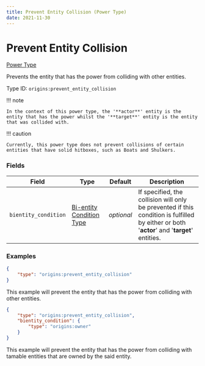 ```yaml
---
title: Prevent Entity Collision (Power Type)
date: 2021-11-30
---
```


# Prevent Entity Collision

[Power Type](../power_types.md)

Prevents the entity that has the power from colliding with other entities.

Type ID: `origins:prevent_entity_collision`


!!! note

    In the context of this power type, the '**actor**' entity is the entity that has the power whilst the '**target**' entity is the entity that was collided with.
    

!!! caution

    Currently, this power type does not prevent collisions of certain entities that have solid hitboxes, such as Boats and Shulkers.


### Fields

Field  | Type | Default | Description
-------|------|---------|-------------
`bientity_condition` | [Bi-entity Condition Type](../bientity_condition_types.md) | _optional_ | If specified, the collision will only be prevented if this condition is fulfilled by either or both '**actor**' and '**target**' entities.


### Examples

```json
{
    "type": "origins:prevent_entity_collision"
}
```

This example will prevent the entity that has the power from colliding with other entities.
<br>


```json
{
    "type": "origins:prevent_entity_collision",
    "bientity_condition": {
        "type": "origins:owner"
    }
}
```

This example will prevent the entity that has the power from colliding with tamable entities that are owned by the said entity.
